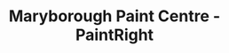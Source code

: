 ---
title: "Maryborough Paint Centre - PaintRight"
url: /maryborough/maryborough-paint-centre-paintright/
shop: Farben
---